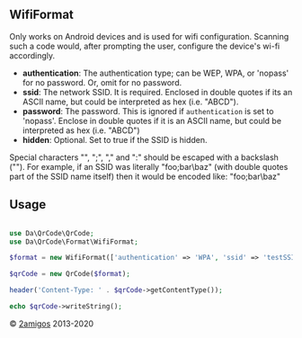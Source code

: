 WifiFormat
----------

Only works on Android devices and is used for wifi configuration. Scanning such a code would, after prompting the user, 
configure the device's wi-fi accordingly. 

- **authentication**: The authentication type; can be WEP, WPA, or 'nopass' for no password. Or, omit for no 
password.
- **ssid**: The network SSID. It is required. Enclosed in double quotes if its an ASCII name, but could be interpreted 
as hex (i.e. "ABCD").
- **password**: The password. This is ignored if `authentication` is set to 'nopass'. Enclose in double quotes if it is 
an ASCII name, but could be interpreted as hex (i.e. "ABCD")
- **hidden**: Optional. Set to true if the SSID is hidden.

Special characters "", ";", "," and ":" should be escaped with a backslash (""). For example, if an SSID was literally 
"foo;bar\baz" (with double quotes part of the SSID name itself) then it would be encoded 
like: \"foo\;bar\\baz\"

Usage
-----

```php 

use Da\QrCode\QrCode;
use Da\QrCode\Format\WifiFormat; 

$format = new WifiFormat(['authentication' => 'WPA', 'ssid' => 'testSSID', 'password' => 'HAKUNAMATATA']);

$qrCode = new QrCode($format);

header('Content-Type: ' . $qrCode->getContentType());

echo $qrCode->writeString();

```

© [2amigos](https://2amigos.us/) 2013-2020
